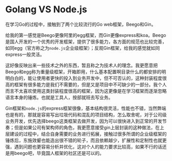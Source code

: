 # Golang VS Node.js

在学习Go的过程中，接触到了两个比较流行的Go web框架，Beego和Gin。

给我的第一感觉是Beego更像阿里的egg框架，而Gin更像express和koa。Beego是国人开发的一个优秀的开发框架，提供了很多能力，各方面的规范也比较完善，如同egg（官方称之为`node.js`企业级框架）；反观Gin框架，给我的感觉就如同express一般灵活。

这好像反映出来一些技术之外的东西，暂且称之为技术人的理念。我更愿意把Beego和egg称为重量级框架，开箱即用，什么基本配置啊目录什么的都安排的明明白白的，能让使用者更快的投入到业务开发中，但不可否认的，这种封装程度很高的框架有很多能力是我们不需要的，但是又是项目中不可缺少的一部分。我个人而言不太喜欢使用这类封装程度很高的框架，因为这更像是在学习框架而逐渐忽略语言本身的锤炼。也就是工具人，按部就班去写业务。

Gin框架和`node.js`的express框架很像，基本结构很灵活，性能也不错，当然弊端也是有的，那就是容易写出垃圾代码和混乱的项目结构，怎么取舍呢，对于公司级业务开发，优先选择beego这类框架去做开发，因为可以很快进入到正常的开发节奏；但是如果公司有架构师的角色，我更愿意接受gin上层封装的这种做法，在上层建设的过程中，结合自身需要的业务进行拓展，接触过很多所谓的企业级框架的锤炼后，东施效颦也能造出很不错的轮子，而且依赖越少，扩展性和定制性也就更强，遇到问题也更容易分析并优化，这对个人的能力要求比较高，如果不行的话还是用beego吧，毕竟国人框架的社区还是可以的。



